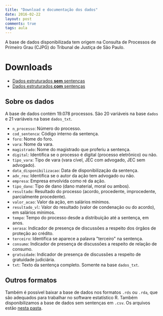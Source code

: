 ```yaml
---
title: "Download e documentação dos dados"
date: 2016-02-22
layout: post
comments: true
tags: aula
---
```



A base de dados disponibilizada tem origem na Consulta de Processos de Primeiro
Grau (CJPG) do Tribunal de Justiça de São Paulo.



# Downloads

- [Dados estruturados **sem** sentenças](https://www.dropbox.com/s/d3wrhrbewyb0tjl/dados.xlsx?dl=0)
- [Dados estruturados **com** sentenças]()

## Sobre os dados

A base de dados contém 19.078 processos. 
São 20 variáveis na base `dados` e 21 variáveis na base `dados_txt`.

- `n_processo`: Número do processo.
- `cod_sentenca`: Código interno da sentença.
- `foro`: Nome do foro.
- `vara`: Nome da vara.
- `magistrado`: Nome do magistrado que proferiu a sentença.
- `digital`: Identifica se o processo é digital (processo eletrônico) ou não.
- `tipo_vara`: Tipo de vara (vara cível, JEC com advogado, JEC sem advogado).
- `data_disponibilizacao`: Data de disponibilização da sentença.
- `adv_reu`: Identifica se o autor da ação tem advogado ou não.
- `empresa`: Empresa envolvida como ré da ação.
- `tipo_dano`: Tipo de dano (dano material, moral ou ambos).
- `resultado`: Resultado do processo (acordo, procedente, improcedente, parcialmente procedente).
- `valor_acao`: Valor da ação, em salários mínimos.
- `resultado_vl`: Valor do resultado (valor de condenação ou do acordo), em salários mínimos.
- `tempo`: Tempo do processo desde a distribuição até a sentença, em anos.
- `serasa`: Indicador de presença de discussões a respeito dos órgãos de proteção ao crédito.
- `terceiro`: Identifica se aparece a palavra "terceiro" na sentença.
- `consumo`: Indicador de presença de discussões a respeito de relação de consumo.
- `gratuidade`: Indicador de presença de discussões a respeito de gratuidade judiciária.
- `txt`: Texto da sentença completo. Somente na base `dados_txt`.

## Outros formatos

Também é possível baixar a base de dados nos formatos `.rds` ou `.rda`, que são
adequados para trabalhar no software estatístico R. Também disponibilizamos a base de dados sem sentenças
em `.csv`. Os arquivos estão [nesta pasta](https://www.dropbox.com/sh/yci3146prtkdh39/AAB7YjAyIdAQn6m8Mjlp7OQaa?dl=0).














